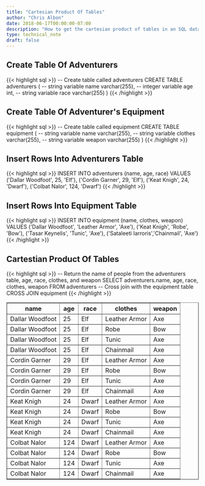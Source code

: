 ```yaml
---
title: "Cartesian Product Of Tables"
author: "Chris Albon"
date: 2018-06-17T00:00:00-07:00
description: "How to get the cartesian product of tables in an SQL database."
type: technical_note
draft: false
---
```


## Create Table Of Adventurers

{{< highlight sql >}}
-- Create table called adventurers
CREATE TABLE adventurers (
    -- string variable
    name varchar(255),
    -- integer variable
    age int,
    -- string variable
    race varchar(255)
)
{{< /highlight >}}

## Create Table Of Adventurer's Equipment

{{< highlight sql >}}
-- Create table called equipment
CREATE TABLE equipment (
    -- string variable
    name varchar(255),
    -- string variable
    clothes varchar(255),
    -- string variable
    weapon varchar(255)
)
{{< /highlight >}}

## Insert Rows Into Adventurers Table

{{< highlight sql >}}
INSERT INTO adventurers (name, age, race)
VALUES ('Dallar Woodfoot', 25, 'Elf'),
       ('Cordin Garner', 29, 'Elf'),
       ('Keat Knigh', 24, 'Dwarf'),
       ('Colbat Nalor', 124, 'Dwarf')
{{< /highlight >}}

## Insert Rows Into Equipment Table
{{< highlight sql >}}
INSERT INTO equipment (name, clothes, weapon)
VALUES ('Dallar Woodfoot', 'Leather Armor', 'Axe'),
       ('Keat Knigh', 'Robe', 'Bow'),
       ('Tasar Keynelis', 'Tunic', 'Axe'),
       ('Sataleeti Iarroris','Chainmail', 'Axe')
{{< /highlight >}}

## Cartestian Product Of Tables

{{< highlight sql >}}
-- Return the name of people from the adventurers table, age, race, clothes, and weapon
SELECT adventurers.name, age, race, clothes, weapon FROM adventurers
-- Cross join with the equipment table
CROSS JOIN equipment
{{< /highlight >}}
<table border="1" style="border-collapse:collapse">
<tr><th>name</th><th>age</th><th>race</th><th>clothes</th><th>weapon</th></tr>
<tr><td>Dallar Woodfoot</td><td>25</td><td>Elf</td><td>Leather Armor</td><td>Axe</td></tr>
<tr><td>Dallar Woodfoot</td><td>25</td><td>Elf</td><td>Robe</td><td>Bow</td></tr>
<tr><td>Dallar Woodfoot</td><td>25</td><td>Elf</td><td>Tunic</td><td>Axe</td></tr>
<tr><td>Dallar Woodfoot</td><td>25</td><td>Elf</td><td>Chainmail</td><td>Axe</td></tr>
<tr><td>Cordin Garner</td><td>29</td><td>Elf</td><td>Leather Armor</td><td>Axe</td></tr>
<tr><td>Cordin Garner</td><td>29</td><td>Elf</td><td>Robe</td><td>Bow</td></tr>
<tr><td>Cordin Garner</td><td>29</td><td>Elf</td><td>Tunic</td><td>Axe</td></tr>
<tr><td>Cordin Garner</td><td>29</td><td>Elf</td><td>Chainmail</td><td>Axe</td></tr>
<tr><td>Keat Knigh</td><td>24</td><td>Dwarf</td><td>Leather Armor</td><td>Axe</td></tr>
<tr><td>Keat Knigh</td><td>24</td><td>Dwarf</td><td>Robe</td><td>Bow</td></tr>
<tr><td>Keat Knigh</td><td>24</td><td>Dwarf</td><td>Tunic</td><td>Axe</td></tr>
<tr><td>Keat Knigh</td><td>24</td><td>Dwarf</td><td>Chainmail</td><td>Axe</td></tr>
<tr><td>Colbat Nalor</td><td>124</td><td>Dwarf</td><td>Leather Armor</td><td>Axe</td></tr>
<tr><td>Colbat Nalor</td><td>124</td><td>Dwarf</td><td>Robe</td><td>Bow</td></tr>
<tr><td>Colbat Nalor</td><td>124</td><td>Dwarf</td><td>Tunic</td><td>Axe</td></tr>
<tr><td>Colbat Nalor</td><td>124</td><td>Dwarf</td><td>Chainmail</td><td>Axe</td></tr></table>